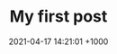 ---
layout: post
title:  "My first post"
date:   2021-04-17 14:21:01 +1000
categories: jekyll update
---